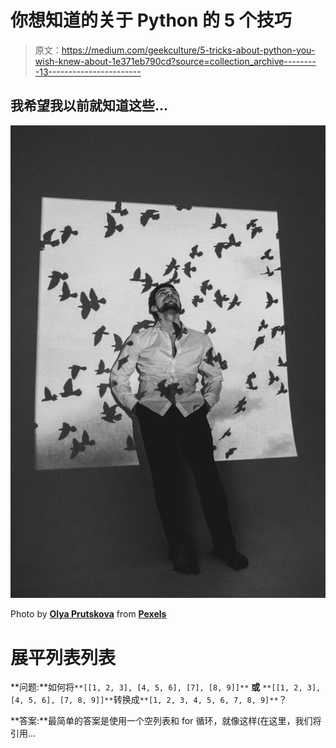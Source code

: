 # 你想知道的关于 Python 的 5 个技巧

> 原文：<https://medium.com/geekculture/5-tricks-about-python-you-wish-knew-about-1e371eb790cd?source=collection_archive---------13----------------------->

## 我希望我以前就知道这些…

![](img/49cc559e9351ca8aa0df283921e9389e.png)

Photo by [**Olya Prutskova**](https://www.pexels.com/@olya-prutskova-35454617?utm_content=attributionCopyText&utm_medium=referral&utm_source=pexels) from [**Pexels**](https://www.pexels.com/photo/man-leaning-on-wall-with-birds-shadows-from-projector-7163732/?utm_content=attributionCopyText&utm_medium=referral&utm_source=pexels)

# 展平列表列表

**问题:**如何将`**[[1, 2, 3], [4, 5, 6], [7], [8, 9]]**` **或** `**[[1, 2, 3], [4, 5, 6], [7, 8, 9]]**`转换成`**[1, 2, 3, 4, 5, 6, 7, 8, 9]**`？

**答案:**最简单的答案是使用一个空列表和 for 循环，就像这样(在这里，我们将引用…